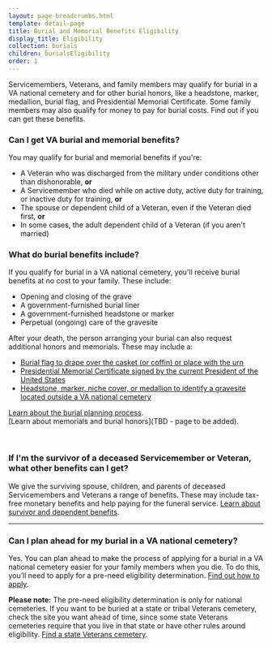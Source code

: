 ```yaml
---
layout: page-breadcrumbs.html
template: detail-page
title: Burial and Memorial Benefits Eligibility
display_title: Eligibility
collection: burials
children: burialsEligibility
order: 1
---
```


<div class="va-introtext">

Servicemembers, Veterans, and family members may qualify for burial in a VA national cemetery and for other burial honors, like a headstone, marker, medallion, burial flag, and Presidential Memorial Certificate. Some family members may also qualify for money to pay for burial costs. Find out if you can get these benefits. 

</div>

<div class="feature" markdown="0">

### Can I get VA burial and memorial benefits? 

You may qualify for burial and memorial benefits if you're:

- A Veteran who was discharged from the military under conditions other than dishonorable, **or**
- A Servicemember who died while on active duty, active duty for training, or inactive duty for training, **or**
- The spouse or dependent child of a Veteran, even if the Veteran died first, **or**
- In some cases, the adult dependent child of a Veteran (if you aren't married)

</div>

### What do burial benefits include?

If you qualify for burial in a VA national cemetery, you'll receive burial benefits at no cost to your family. These include:
- Opening and closing of the grave
- A government-furnished burial liner
- A government-furnished headstone or marker
- Perpetual (ongoing) care of the gravesite

After your death, the person arranging your burial can also request additional honors and memorials. These may include a:
- [Burial flag to drape over the casket (or coffin) or place with the urn](/burials-and-memorials/burial-planning/flags-and-memorial-certificates)
- [Presidential Memorial Certificate signed by the current President of the United States](/burials-and-memorials/burial-planning/flags-and-memorial-certificates)
- [Headstone, marker, niche cover, or medallion to identify a gravesite located outside a VA national cemetery](/burials-and-memorials/burial-planning/headstones-markers-medallions) 

[Learn about the burial planning process](/burials-and-memorials/burial-planning/). <br />
[Learn about memorials and burial honors](TBD - page to be added).

<br>

### If I'm the survivor of a deceased Servicemember or Veteran, what other benefits can I get?

We give the surviving spouse, children, and parents of deceased Servicemembers and Veterans a range of benefits. These may include tax-free monetary benefits and help paying for the funeral service. [Learn about survivor and dependent benefits](/burials-and-memorials/survivor-and-dependent-benefits/).

-------

### Can I plan ahead for my burial in a VA national cemetery?

Yes. You can plan ahead to make the process of applying for a burial in a VA national cemetery easier for your family members when you die. To do this, you’ll need to apply for a pre-need eligibility determination. [Find out how to apply](/burials-and-memorials/eligibility/pre-need/).

**Please note:** The pre-need eligibility determination is only for national cemeteries. If you want to be buried at a state or tribal Veterans cemetery, check the site you want ahead of time, since some state Veterans cemeteries require that you live in that state or have other rules around eligibility. [Find a state Veterans cemetery](http://www.cem.va.gov/cem/cems/listcem.asp).
